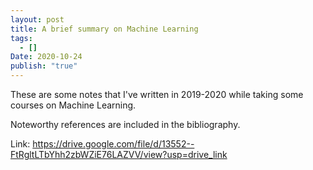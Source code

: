 ```yaml
---
layout: post
title: A brief summary on Machine Learning
tags:
  - []
Date: 2020-10-24
publish: "true"
---
```


These are some notes that I've written in 2019-2020 while taking some courses on Machine Learning.

Noteworthy references are included in the bibliography.

Link: https://drive.google.com/file/d/13552--FtRgltLTbYhh2zbWZiE76LAZVV/view?usp=drive_link
